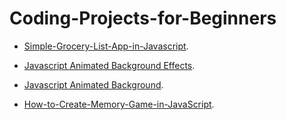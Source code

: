 # Coding-Projects-for-Beginners
- [Simple-Grocery-List-App-in-Javascript](https://ntv170491.github.io/Coding-Projects-for-Beginners/Simple-Grocery-List-App-in-Javascript).

- [Javascript Animated Background Effects](https://ntv170491.github.io/Coding-Projects-for-Beginners/JavascriptAnimatedBackgroundEffects).

- [Javascript Animated Background](https://ntv170491.github.io/Coding-Projects-for-Beginners/Javascript-Animated-Background).
  
- [How-to-Create-Memory-Game-in-JavaScript](https://ntv170491.github.io/Coding-Projects-for-Beginners/How-to-Create-Memory-Game-in-JavaScript).
